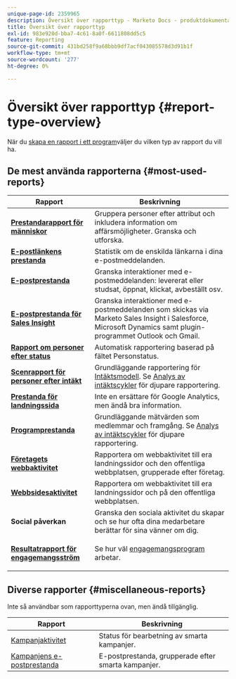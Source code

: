 ```yaml
---
unique-page-id: 2359965
description: Översikt över rapporttyp - Marketo Docs - produktdokumentation
title: Översikt över rapporttyp
exl-id: 983e920d-bba7-4c61-8a0f-6611808dd5c5
feature: Reporting
source-git-commit: 431bd258f9a68bbb9df7acf043085578d3d91b1f
workflow-type: tm+mt
source-wordcount: '277'
ht-degree: 0%

---
```


# Översikt över rapporttyp {#report-type-overview}

När du [skapa en rapport i ett program](/help/marketo/product-docs/reporting/basic-reporting/creating-reports/create-a-report-in-a-program.md)väljer du vilken typ av rapport du vill ha.

## De mest använda rapporterna {#most-used-reports}

<table> 
 <thead> 
  <tr> 
   <th>Rapport</th> 
   <th>Beskrivning</th> 
  </tr> 
 </thead> 
 <tbody> 
  <tr> 
   <td><strong>  <a href="people-performance-report.md">Prestandarapport för människor</a>  </strong></td> 
   <td>Gruppera personer efter attribut och inkludera information om affärsmöjligheter. Granska och utforska.</td> 
  </tr> 
  <tr> 
   <td><strong>  <a href="/help/marketo/product-docs/email-marketing/email-programs/email-program-data/email-link-performance-report.md">E-postlänkens prestanda</a>  </strong></td> 
   <td>Statistik om de enskilda länkarna i dina e-postmeddelanden.</td> 
  </tr> 
  <tr> 
   <td><strong>  <a href="/help/marketo/product-docs/email-marketing/email-programs/email-program-data/email-performance-report.md">E-postprestanda</a>  </strong></td> 
   <td>Granska interaktioner med e-postmeddelanden: levererat eller studsat, öppnat, klickat, avbeställt osv.</td> 
  </tr> 
  <tr> 
   <td><strong>  <a href="/help/marketo/product-docs/marketo-sales-insight/msi-for-salesforce/features/performance-reports/sales-insight-email-performance-report.md">E-postprestanda för Sales Insight</a>  </strong></td> 
   <td>Granska interaktioner med e-postmeddelanden som skickas via Marketo Sales Insight i Salesforce, Microsoft Dynamics samt plugin-programmet Outlook och Gmail.</td> 
  </tr> 
  <tr> 
   <td><strong>  <a href="people-by-status-report.md">Rapport om personer efter status</a>  </strong></td> 
   <td>Automatisk rapportering baserad på fältet Personstatus.</td> 
  </tr> 
  <tr> 
   <td><strong>  <a href="/help/marketo/product-docs/reporting/revenue-cycle-analytics/revenue-tools/people-by-revenue-stage-report.md">Scenrapport för personer efter intäkt</a>  </strong></td> 
   <td>Grundläggande rapportering för <a href="https://docs.marketo.com/display/docs/revenue+cycle+analytics">Intäktsmodell</a>. Se <a href="https://docs.marketo.com/display/docs/revenue+cycle+analytics">Analys av intäktscykler</a> för djupare rapportering.</td> 
  </tr> 
  <tr> 
   <td><strong>  <a href="/help/marketo/product-docs/demand-generation/landing-pages/understanding-landing-pages/landing-page-performance-report.md">Prestanda för landningssida</a>  </strong></td> 
   <td>Inte en ersättare för Google Analytics, men ändå bra information.</td> 
  </tr> 
  <tr> 
   <td><strong>  <a href="/help/marketo/product-docs/core-marketo-concepts/programs/program-performance-report/create-a-program-performance-report.md">Programprestanda</a>  </strong></td> 
   <td>Grundläggande mätvärden som medlemmar och framgång. Se <a href="https://docs.marketo.com/display/docs/revenue+cycle+analytics">Analys av intäktscykler</a> för djupare rapportering.</td> 
  </tr> 
  <tr> 
   <td><strong>  <a href="company-web-activity-report.md">Företagets webbaktivitet</a>  </strong></td> 
   <td>Rapportera om webbaktivitet till era landningssidor och den offentliga webbplatsen, grupperade efter företag.</td> 
  </tr> 
  <tr> 
   <td><strong>  <a href="web-page-activity-report.md">Webbsidesaktivitet</a>  </strong></td> 
   <td>Rapportera om webbaktivitet till era landningssidor och på den offentliga webbplatsen.</td> 
  </tr> 
  <tr> 
   <td><strong>Social påverkan</strong></td> 
   <td>Granska den sociala aktivitet du skapar och se hur ofta dina medarbetare berättar för sina vänner om dig.</td> 
  </tr> 
  <tr> 
   <td><strong> <a href="/help/marketo/product-docs/email-marketing/drip-nurturing/reports-and-notifications/engagement-stream-performance-report.md">Resultatrapport för engagemangsström</a> </strong></td> 
   <td><p>Se hur väl <a href="https://docs.marketo.com/display/docs/drip+nurturing">engagemangsprogram</a> arbetar.</p></td> 
  </tr> 
 </tbody> 
</table>

## Diverse rapporter {#miscellaneous-reports}

Inte så användbar som rapporttyperna ovan, men ändå tillgänglig.

| Rapport | Beskrivning |
|---|---|
| [Kampanjaktivitet](/help/marketo/product-docs/reporting/basic-reporting/report-types/campaign-activity-report.md) | Status för bearbetning av smarta kampanjer. |
| [Kampanjens e-postprestanda](/help/marketo/product-docs/reporting/basic-reporting/report-types/campaign-email-performance-report.md) | E-postprestanda, grupperade efter smarta kampanjer. |
